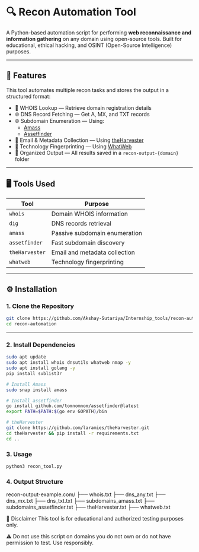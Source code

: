 # 🔍 Recon Automation Tool

A Python-based automation script for performing **web reconnaissance and information gathering** on any domain using open-source tools. Built for educational, ethical hacking, and OSINT (Open-Source Intelligence) purposes.

---

## 📌 Features

This tool automates multiple recon tasks and stores the output in a structured format:

- 🧾 WHOIS Lookup — Retrieve domain registration details  
- 🌐 DNS Record Fetching — Get A, MX, and TXT records  
- 🌐 Subdomain Enumeration — Using:
  - [Amass](https://github.com/owasp-amass)
  - [Assetfinder](https://github.com/tomnomnom/assetfinder)
- 📧 Email & Metadata Collection — Using [theHarvester](https://github.com/laramies/theHarvester)
- 🧠 Technology Fingerprinting — Using [WhatWeb](https://github.com/urbanadventurer/WhatWeb)
- 💾 Organized Output — All results saved in a `recon-output-{domain}` folder

---

## 🖥️ Tools Used

| Tool           | Purpose                          |
|----------------|----------------------------------|
| `whois`        | Domain WHOIS information         |
| `dig`          | DNS records retrieval            |
| `amass`        | Passive subdomain enumeration    |
| `assetfinder`  | Fast subdomain discovery         |
| `theHarvester` | Email and metadata collection    |
| `whatweb`      | Technology fingerprinting        |

---

## ⚙️ Installation

### 1. Clone the Repository

```bash
git clone https://github.com/Akshay-Sutariya/Internship_tools/recon-automation.git
cd recon-automation
```

---
### 2. Install Dependencies

```bash
sudo apt update
sudo apt install whois dnsutils whatweb nmap -y
sudo apt install golang -y
pip install sublist3r

# Install Amass
sudo snap install amass

# Install assetfinder
go install github.com/tomnomnom/assetfinder@latest
export PATH=$PATH:$(go env GOPATH)/bin

# theHarvester
git clone https://github.com/laramies/theHarvester.git
cd theHarvester && pip install -r requirements.txt
cd ..
```

### 3. Usage

```bash
python3 recon_tool.py
```

### 4. Output Structure

recon-output-example.com/
├── whois.txt
├── dns_any.txt
├── dns_mx.txt
├── dns_txt.txt
├── subdomains_amass.txt
├── subdomains_assetfinder.txt
├── theHarvester.txt
├── whatweb.txt


🔐 Disclaimer
This tool is for educational and authorized testing purposes only.

⚠️ Do not use this script on domains you do not own or do not have permission to test. Use responsibly.


